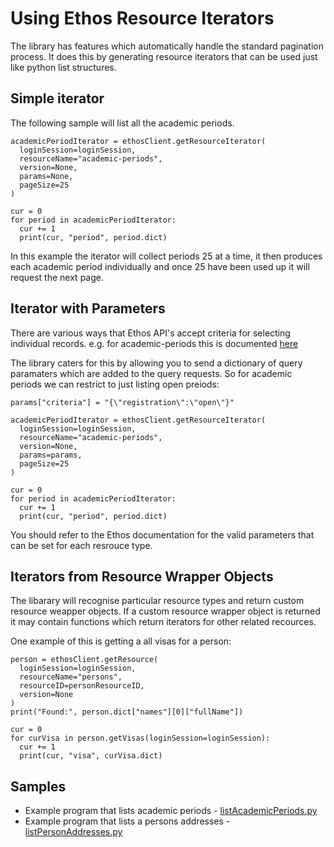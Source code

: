 # Using Ethos Resource Iterators

The library has features which automatically handle the standard pagination process. It does this by generating resource
iterators that can be used just like python list structures.

## Simple iterator

The following sample will list all the academic periods.

```
academicPeriodIterator = ethosClient.getResourceIterator(
  loginSession=loginSession,
  resourceName="academic-periods",
  version=None,
  params=None,
  pageSize=25
)

cur = 0
for period in academicPeriodIterator:
  cur += 1
  print(cur, "period", period.dict)
```

In this example the iterator will collect periods 25 at a time, it then produces each academic period individually and
once 25 have been used up it will request the next page.

## Iterator with Parameters

There are various ways that Ethos API's accept criteria for selecting individual records.
e.g. for academic-periods this is documented [here](https://resources.elluciancloud.com/bundle/academic-periods/page/16.1.0/index.html)

The library caters for this by allowing you to send a dictionary of query paramaters which are added to the query 
requests. So for academic periods we can restrict to just listing open preiods:

```
params["criteria"] = "{\"registration\":\"open\"}"

academicPeriodIterator = ethosClient.getResourceIterator(
  loginSession=loginSession,
  resourceName="academic-periods",
  version=None,
  params=params,
  pageSize=25
)

cur = 0
for period in academicPeriodIterator:
  cur += 1
  print(cur, "period", period.dict)
```

You should refer to the Ethos documentation for the valid parameters that can be set for each resrouce type.

## Iterators from Resource Wrapper Objects

The libarary will recognise particular resource types and return custom resource weapper objects. If a custom resource
wrapper object is returned it may contain functions which return iterators for other related recources.

One example of this is getting a all visas for a person:
```
person = ethosClient.getResource(
  loginSession=loginSession,
  resourceName="persons",
  resourceID=personResourceID,
  version=None
)
print("Found:", person.dict["names"][0]["fullName"])

cur = 0
for curVisa in person.getVisas(loginSession=loginSession):
  cur += 1
  print(cur, "visa", curVisa.dict)
```

## Samples

 - Example program that lists academic periods - [listAcademicPeriods.py](../samples/listAcademicPeriods.py)
 - Example program that lists a persons addresses - [listPersonAddresses.py](../samples/listPersonVisas.py)